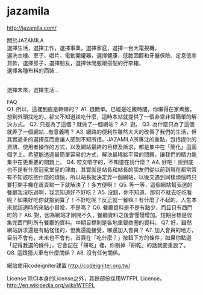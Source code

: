 jazamila
========

http://jazamila.com/

關於JAZAMILA
<br>選擇生活，選擇工作，選擇事業，選擇家庭，選擇一台大電視機，
<br>選洗衣機、車子、唱片、電動開罐器，選擇健康、低膽固醇和牙醫保險、定息低率貸款，選擇房子，選擇朋友，選擇休閒服跟搭配的行李箱，
<br>選擇各種布料的西裝...

<br>選擇未來，選擇生活...

FAQ
<br>Q1. 所以，這裡到底是幹嘛的？
A1. 很簡單。已經是吃飯時間，你懶得在家煮飯，想到外頭找吃的，卻又不知道該吃什麼，這時本站就提供了一個非常非常簡單的解決方式。
Q2. 只是為了這個？就做了一個網站？
A2. 對。
Q3. 為什麼只為了這個就弄了一個網站...有意義嗎？
A3. 網路的便利性雖然大大的改善了我們的生活，但其實過多的選擇反而會讓人感到不知所措。JAZAMILA所專注的重點，包括提供的資訊、使用者操作的方式，以及網站最終的目標及訴求，都是集中在「簡化」這兩個字上。希望能透過最簡單容易的方式，解決最稀鬆平常的問題，讓我們的精力能集中在更重要的問題上。
Q4. 咬文嚼字的，不知道在說什麼？
A4. 好吧！說到底也不是有什麼冠冕堂皇的理由，其實就是站長和站長的朋友們從以前到現在都常常有不知該吃些什麼的煩惱，所以站長就決定弄一個網站，以後又遇到同樣煩惱時只要打開手機在首頁點一下就解決了！多方便啊！
Q5. 等一等，這個網站幫我選的餐廳我沒吃過啊，我怎知道好不好吃？
A5. 沒錯，你不知道。那何不就去吃吃看呢？如果好吃你就撿到寶了！不好吃呢？反正就一餐嘛！有什麼了不起的。人生本來就該適時的來點小冒險，不是嗎？
Q6. 餐廳資料是不是有點少，而且只有西門町的？
A6. 對，因為網站才剛開不久，餐廳資料之後會慢慢增加。短期目標是收集完西門町所有餐廳的資料。中期目標則是各地重要商圈的資料。
Q7. 好，雖然網站訴求還是有點怪怪的，但我還能接受，哪邊加入會員？
A7. 加入會員的地方，目前不會有，未來也不會有。首頁在「吃什麼？」按鈕下方的條件，如果你點選「記得我選的條件」，它會記在「餅乾」裡，你刪掉「餅乾」的話就要重設了。
Q8. 這跟猜火車有什麼關係？
A8. 沒有任何關係。

網站使用codeigniter建置
http://codeigniter.org.tw/

License
除CI本身的License之外，其餘部份採用WTFPL License。
http://en.wikipedia.org/wiki/WTFPL
